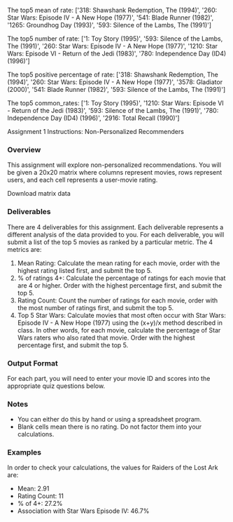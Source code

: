 The top5 mean of rate:
['318: Shawshank Redemption, The (1994)', '260: Star Wars: Episode IV - A New Hope (1977)', '541: Blade Runner (1982)', '1265: Groundhog Day (1993)', '593: Silence of the Lambs, The (1991)']

The top5 number of rate:
['1: Toy Story (1995)', '593: Silence of the Lambs, The (1991)', '260: Star Wars: Episode IV - A New Hope (1977)', '1210: Star Wars: Episode VI - Return of the Jedi (1983)', '780: Independence Day (ID4) (1996)']

The top5 positive percentage of rate:
['318: Shawshank Redemption, The (1994)', '260: Star Wars: Episode IV - A New Hope (1977)', '3578: Gladiator (2000)', '541: Blade Runner (1982)', '593: Silence of the Lambs, The (1991)']

The top5 common_rates:
['1: Toy Story (1995)', '1210: Star Wars: Episode VI - Return of the Jedi (1983)', '593: Silence of the Lambs, The (1991)', '780: Independence Day (ID4) (1996)', '2916: Total Recall (1990)']


Assignment 1 Instructions: Non-Personalized Recommenders

### Overview

This assignment will explore non-personalized recommendations. You will be given a 20x20 matrix where columns represent movies, rows represent users, and each cell represents a user-movie rating.

Download matrix data

### Deliverables

There are 4 deliverables for this assignment. Each deliverable represents a different analysis of the data provided to you. For each deliverable, you will submit a list of the top 5 movies as ranked by a particular metric. The 4 metrics are:

1. Mean Rating: Calculate the mean rating for each movie, order with the highest rating listed first, and submit the top 5.
2. % of ratings 4+: Calculate the percentage of ratings for each movie that are 4 or higher. Order with the highest percentage first, and submit the top 5.
3. Rating Count: Count the number of ratings for each movie, order with the most number of ratings first, and submit the top 5.
4. Top 5 Star Wars: Calculate movies that most often occur with Star Wars: Episode IV - A New Hope (1977) using the (x+y)/x method described in class. In other words, for each movie, calculate the percentage of Star Wars raters who also rated that movie. Order with the highest percentage first, and submit the top 5.
### Output Format

For each part, you will need to enter your movie ID and scores into the appropriate quiz questions below.

### Notes

* You can either do this by hand or using a spreadsheet program.
* Blank cells mean there is no rating. Do not factor them into your calculations.
### Examples

In order to check your calculations, the values for Raiders of the Lost Ark are:

* Mean: 2.91
* Rating Count: 11
* % of 4+: 27.2%
* Association with Star Wars Episode IV: 46.7%
